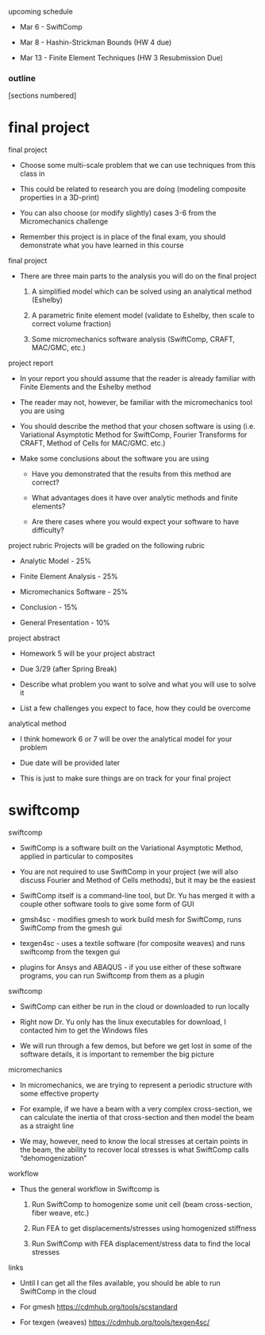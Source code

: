 <span>upcoming schedule</span>

-   Mar 6 - SwiftComp

-   Mar 8 - Hashin-Strickman Bounds (HW 4 due)

-   Mar 13 - Finite Element Techniques (HW 3 Resubmission Due)

### outline

\[sections numbered\]

final project
=============

<span>final project</span>

-   Choose some multi-scale problem that we can use techniques from this class in

-   This could be related to research you are doing (modeling composite properties in a 3D-print)

-   You can also choose (or modify slightly) cases 3-6 from the Micromechanics challenge

-   Remember this project is in place of the final exam, you should demonstrate what you have learned in this course

<span>final project</span>

-   There are three main parts to the analysis you will do on the final project

    1.  A simplified model which can be solved using an analytical method (Eshelby)

    2.  A parametric finite element model (validate to Eshelby, then scale to correct volume fraction)

    3.  Some micromechanics software analysis (SwiftComp, CRAFT, MAC/GMC, etc.)

<span>project report</span>

-   In your report you should assume that the reader is already familiar with Finite Elements and the Eshelby method

-   The reader may not, however, be familiar with the micromechanics tool you are using

-   You should describe the method that your chosen software is using (i.e. Variational Asymptotic Method for SwiftComp, Fourier Transforms for CRAFT, Method of Cells for MAC/GMC. etc.)

-   Make some conclusions about the software you are using

    -   Have you demonstrated that the results from this method are correct?

    -   What advantages does it have over analytic methods and finite elements?

    -   Are there cases where you would expect your software to have difficulty?

<span>project rubric</span> Projects will be graded on the following rubric

-   Analytic Model - 25%

-   Finite Element Analysis - 25%

-   Micromechanics Software - 25%

-   Conclusion - 15%

-   General Presentation - 10%

<span>project abstract</span>

-   Homework 5 will be your project abstract

-   Due 3/29 (after Spring Break)

-   Describe what problem you want to solve and what you will use to solve it

-   List a few challenges you expect to face, how they could be overcome

<span>analytical method</span>

-   I think homework 6 or 7 will be over the analytical model for your problem

-   Due date will be provided later

-   This is just to make sure things are on track for your final project

swiftcomp
=========

<span>swiftcomp</span>

-   SwiftComp is a software built on the Variational Asymptotic Method, applied in particular to composites

-   You are not required to use SwiftComp in your project (we will also discuss Fourier and Method of Cells methods), but it may be the easiest

-   SwiftComp itself is a command-line tool, but Dr. Yu has merged it with a couple other software tools to give some form of GUI

-   gmsh4sc - modifies gmesh to work build mesh for SwiftComp, runs SwiftComp from the gmesh gui

-   texgen4sc - uses a textile software (for composite weaves) and runs swiftcomp from the texgen gui

-   plugins for Ansys and ABAQUS - if you use either of these software programs, you can run Swiftcomp from them as a plugin

<span>swiftcomp</span>

-   SwiftComp can either be run in the cloud or downloaded to run locally

-   Right now Dr. Yu only has the linux executables for download, I contacted him to get the Windows files

-   We will run through a few demos, but before we get lost in some of the software details, it is important to remember the big picture

<span>micromechanics</span>

-   In micromechanics, we are trying to represent a periodic structure with some effective property

-   For example, if we have a beam with a very complex cross-section, we can calculate the inertia of that cross-section and then model the beam as a straight line

-   We may, however, need to know the local stresses at certain points in the beam, the ability to recover local stresses is what SwiftComp calls “dehomogenization”

<span>workflow</span>

-   Thus the general workflow in Swiftcomp is

    1.  Run SwiftComp to homogenize some unit cell (beam cross-section, fiber weave, etc.)

    2.  Run FEA to get displacements/stresses using homogenized stiffness

    3.  Run SwiftComp with FEA displacement/stress data to find the local stresses

<span>links</span>

-   Until I can get all the files available, you should be able to run SwiftComp in the cloud

-   For gmesh <https://cdmhub.org/tools/scstandard>

-   For texgen (weaves) <https://cdmhub.org/tools/texgen4sc/>



